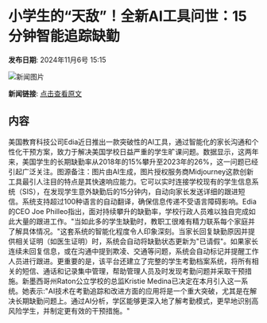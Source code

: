 # 小学生的“天敌”！全新AI工具问世：15分钟智能追踪缺勤

**发布日期**: 2024年11月6号 15:15

![新闻图片](https://pic.chinaz.com/picmap/202305051759278060_0.jpg)

**新闻链接**: [点击查看原文](https://www.aibase.com/zh/news/13038)

## 内容

美国教育科技公司Edia近日推出一款突破性的AI工具，通过智能化的家长沟通和个性化干预方案，致力于解决美国学校日益严重的学生旷课问题。数据显示，这两年来，美国学生的长期缺勤率从2018年的15%攀升至2023年的26%，这一问题已经引起广泛关注。图源备注：图片由AI生成，图片授权服务商Midjourney这款创新工具最引人注目的特点是其快速响应能力。它可以实时连接学校现有的学生信息系统（SIS），在发现学生意外缺勤后的15分钟内，自动向家长发送详细的跟进短信。系统支持超过100种语言的自动翻译，确保信息传递不受语言障碍影响。Edia的CEO Joe Philleo指出，面对持续攀升的缺勤率，学校行政人员难以独自完成如此大量的跟进工作。"当如此多的学生缺勤时，教职工很难有精力联系每个家庭并了解具体情况。"这套系统的智能化程度令人印象深刻。当家长回复缺勤原因并提供相关证明（如医生证明）时，系统会自动将缺勤状态更新为"已请假"。如果家长连续未回复信息，或在沟通中提到欺凌、交通等问题，系统会自动标记并提醒工作人员进行跟进。更重要的是，该平台还建立了完整的学生考勤档案系统，将所有相关的短信、通话和记录集中管理，帮助管理人员及时发现考勤问题并采取干预措施。新墨西哥州Raton公立学校的总监Kristie Medina已决定在本月引入这一系统。她表示:"AI技术在考勤追踪和改进方面的应用将是一个重大突破，尤其是在解决长期缺勤问题上。通过AI分析，学区能够更深入地了解考勤模式，更早地识别高风险学生，并制定更有效的干预措施。"
